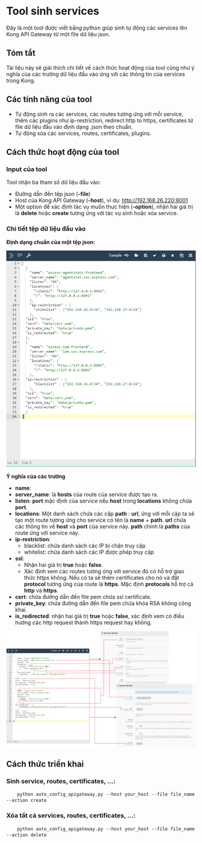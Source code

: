 # Tool sinh services

Đây là một tool được viết bằng python giúp sinh tự động các services lên Kong API Gateway từ một file dữ liệu json.

## Tóm tắt

Tài liệu này sẽ giải thích chi tiết về cách thức hoạt động của tool cũng như ý nghĩa của các trường dữ liệu đầu vào ứng với các thông tin của services trong Kong. 

## Các tính năng của tool

- Tự động sinh ra các services, các routes tương ứng với mỗi service, thêm các plugins như ip-restriction, redirect http to https, certificates từ file dữ liệu đầu vào định dạng .json theo chuẩn.
- Tự động xóa các services, routes, certificates, plugins.
  

## Cách thức hoạt động của tool
### Input của tool
Tool nhận ba tham số dữ liệu đầu vào:
   - Đường dẫn đến tệp json (__-file__) 
   - Host của Kong API Gateway (__-host__), ví dụ: http://192.168.26.220:8001
   - Một option để xác định tác vụ muốn thực hiện (__-option__), nhận hai giá trị là __delete__ hoặc __create__ tương ứng với tác vụ sinh hoặc xóa service.

### Chi tiết tệp dữ liệu đầu vào
__Định dạng chuẩn của một tệp json:__

![](https://raw.githubusercontent.com/PinoNTK/MyViettelTest/master/jsonsample.PNG)


__Ý nghĩa của các trường__
 - __name__:  
 - __server_name__:  là __hosts__ của route của service được tạo ra.
 - __listen__: __port__ mặc định của service nếu __host__ trong __locations__ không chứa __port__.
 - __locations__: Một danh sách chứa các cặp __path__ : __url__, ứng với mỗi cặp ta sẽ tạo một route tương ứng cho service có tên là __name__ + __path__. __url__ chứa các thông tin về __host__ và __port__ của service này. __path__ chính là  __paths__ của route ứng với service này.
 - __ip-restriction__:
   - blacklist: chứa danh sách các IP bị chặn truy cập
   - whitelist: chứa danh sách các IP được phép truy cập
 - __ssl__: 
   - Nhận hai giá trị __true__ hoặc __false__.
   - Xác định xem các routes tương ứng với service đó có hỗ trợ giao thức https không. Nếu có ta sẽ thêm certificates cho nó và đặt __protocol__ tương ứng của route là __https__. Mặc định __protocols__ hỗ trợ cả __http__ và __https__.
 - __cert__: chứa đường dẫn đến file pem chứa ssl certificate.
 - __private_key__: chứa đường dẫn đến file pem chứa khóa RSA không công khai.
 - ****is_redirected****: nhận hai giá trị __true__ hoặc __false__, xác định xem có điều hướng các http request thành https request hay không.
 
 ![](https://raw.githubusercontent.com/PinoNTK/MyViettelTest/master/Drawing1.png)
## Cách thức triển khai
### Sinh service, routes, certificates, ...:
		python auto_config_apigateway.py --host your_host --file file_name --action create
### Xóa tất cả services, routes, certificates, ...:
		python auto_config_apigateway.py --host your_host --file file_name --action delete
